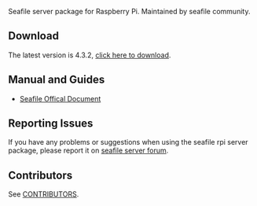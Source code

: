 Seafile server package for Raspberry Pi. Maintained by seafile community.

## Download

The latest version is 4.3.2, [click here to download](https://github.com/haiwen/seafile-rpi/releases/download/v4.3.2/seafile-server_4.3.2_pi.tar.gz).

## Manual and Guides

- [Seafile Offical Document](http://manual.seafile.com/deploy/using_sqlite.html)

## Reporting Issues

If you have any problems or suggestions when using the seafile rpi server package, please report it on [seafile server forum](https://forum.seafile-server.org/).

## Contributors

See [CONTRIBUTORS](CONTRIBUTORS).
